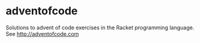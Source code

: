 # adventofcode

Solutions to advent of code exercises in the Racket programming language. See http://adventofcode.com
